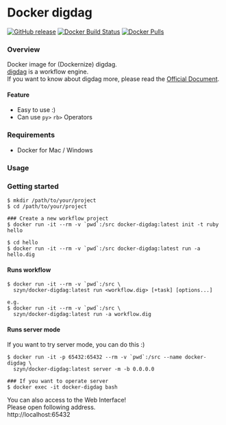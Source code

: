 # Docker digdag
[![GitHub release](https://img.shields.io/github/release/szyn/docker-digdag.svg?style=flat-square)](https://github.com/szyn/docker-digdag/releases/latest)
[![Docker Build Status](https://img.shields.io/docker/build/szyn/docker-digdag.svg?style=flat-square)](https://hub.docker.com/r/szyn/docker-digdag/builds)
[![Docker Pulls](https://img.shields.io/docker/pulls/szyn/docker-digdag.svg?style=flat-square)](https://hub.docker.com/r/szyn/docker-digdag)

### Overview
Docker image for (Dockernize) digdag.  
[digdag](http://www.digdag.io/) is a workflow engine.  
If you want to know about digdag more, please read the [Official Document](https://docs.digdag.io/).

#### Feature
* Easy to use :)
* Can use `py>` `rb>` Operators

### Requirements
* Docker for Mac / Windows

### Usage

### Getting started

```
$ mkdir /path/to/your/project
$ cd /path/to/your/project

### Create a new workflow project
$ docker run -it --rm -v `pwd`:/src docker-digdag:latest init -t ruby hello

$ cd hello
$ docker run -it --rm -v `pwd`:/src docker-digdag:latest run -a hello.dig
```

#### Runs workflow

```console
$ docker run -it --rm -v `pwd`:/src \
  szyn/docker-digdag:latest run <workflow.dig> [+task] [options...]

e.g.
$ docker run -it --rm -v `pwd`:/src \
  szyn/docker-digdag:latest run -a workflow.dig
```

#### Runs server mode

If you want to try server mode, you can do this :)

```console
$ docker run -it -p 65432:65432 --rm -v `pwd`:/src --name docker-digdag \
  szyn/docker-digdag:latest server -m -b 0.0.0.0

### If you want to operate server
$ docker exec -it docker-digdag bash
```

You can also access to the Web Interface!  
Please open following address.  
http://localhost:65432
